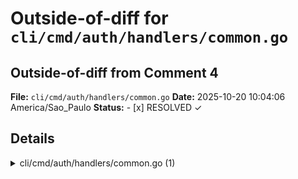# Outside-of-diff for `cli/cmd/auth/handlers/common.go`

## Outside-of-diff from Comment 4

**File:** `cli/cmd/auth/handlers/common.go`
**Date:** 2025-10-20 10:04:06 America/Sao_Paulo
**Status:** - [x] RESOLVED ✓

## Details

<details>
> <summary>cli/cmd/auth/handlers/common.go (1)</summary><blockquote>
> 
> `39-47`: **Deduplicate JSON writers; route through a single helper.**
> 
> You now have two helpers that encode JSON with near‑identical behavior. Consolidate to one to avoid drift. Suggest keeping `writeJSONResponse` and have `outputJSONResponse` delegate to it, preserving the existing error wrapping path.
> 
> 
> Apply this diff:
> 
> ```diff
>  func outputJSONResponse(response map[string]any) error {
> -	encoder := json.NewEncoder(os.Stdout)
> -	encoder.SetIndent("", "  ")
> -	if err := encoder.Encode(response); err != nil {
> -		return outputJSONError(fmt.Sprintf("failed to encode JSON response: %v", err))
> -	}
> -	return nil
> +	if err := writeJSONResponse(response); err != nil {
> +		return outputJSONError(fmt.Sprintf("failed to encode JSON response: %v", err))
> +	}
> +	return nil
>  }
> ```
> 
> 
> Also applies to: 49-57
> 
> </blockquote></details>
